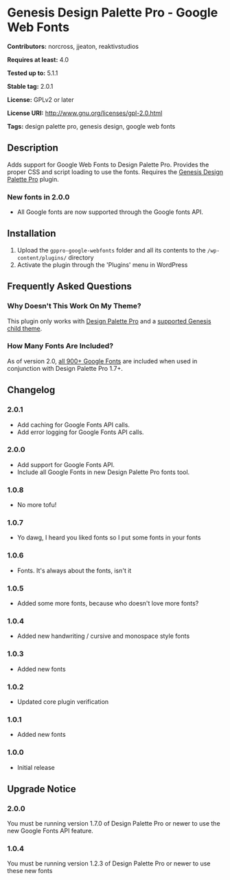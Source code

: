 # Genesis Design Palette Pro - Google Web Fonts #
**Contributors:** norcross, jjeaton, reaktivstudios

**Requires at least:** 4.0

**Tested up to:** 5.1.1

**Stable tag:** 2.0.1

**License:** GPLv2 or later

**License URI:** http://www.gnu.org/licenses/gpl-2.0.html

**Tags:** design palette pro, genesis design, google web fonts

## Description ##

Adds support for Google Web Fonts to Design Palette Pro. Provides the proper CSS and script loading to use the fonts. Requires the [Genesis Design Palette Pro](http://genesisdesignpro.com/ "Genesis Design Palette Pro") plugin.

### New fonts in 2.0.0 ###
* All Google fonts are now supported through the Google fonts API.

## Installation ##
1. Upload the `gppro-google-webfonts` folder and all its contents to the `/wp-content/plugins/` directory
1. Activate the plugin through the 'Plugins' menu in WordPress

## Frequently Asked Questions ##

### Why Doesn't This Work On My Theme? ###

This plugin only works with [Design Palette Pro](https://genesisdesignpro.com/) and a [supported Genesis child theme](https://genesisdesignpro.com/themes/).

### How Many Fonts Are Included? ###

As of version 2.0, [all 900+ Google Fonts](https://fonts.google.com/) are included when used in conjunction with Design Palette Pro 1.7+.

## Changelog ##

### 2.0.1 ###
* Add caching for Google Fonts API calls.
* Add error logging for Google Fonts API calls.

### 2.0.0 ###
* Add support for Google Fonts API.
* Include all Google Fonts in new Design Palette Pro fonts tool.

### 1.0.8 ###
* No more tofu!

### 1.0.7 ###
* Yo dawg, I heard you liked fonts so I put some fonts in your fonts

### 1.0.6 ###
* Fonts. It's always about the fonts, isn't it

### 1.0.5 ###
* Added some more fonts, because who doesn't love more fonts?

### 1.0.4 ###
* Added new handwriting / cursive and monospace style fonts

### 1.0.3 ###
* Added new fonts

### 1.0.2 ###
* Updated core plugin verification

### 1.0.1 ###
* Added new fonts

### 1.0.0 ###
* Initial release

## Upgrade Notice ##

### 2.0.0 ###
You must be running version 1.7.0 of Design Palette Pro or newer to use the new Google Fonts API feature.

### 1.0.4 ###
You must be running version 1.2.3 of Design Palette Pro or newer to use these new fonts
